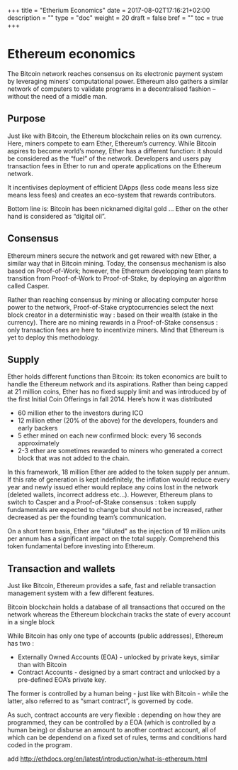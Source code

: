 +++
title = "Etherium Economics"
date = 2017-08-02T17:16:21+02:00
description = ""
type = "doc"
weight = 20
draft = false
bref = ""
toc = true
+++

# Ethereum economics

The Bitcoin network reaches consensus on its electronic payment system by leveraging miners’ computational power. Ethereum also gathers a similar network of computers to validate programs in a decentralised fashion – without the need of a middle man.


## Purpose

Just like with Bitcoin, the Ethereum blockchain relies on its own currency. Here, miners compete to earn Ether, Ethereum’s currency. While Bitcoin aspires to become world’s money, Ether has a different function: it should be considered as the “fuel” of the network. 
Developers and users pay transaction fees in Ether to run and operate applications on the Ethereum network. 

It incentivises deployment of efficient DApps (less code means less size means less fees) and creates an eco-system that rewards contributors. 

Bottom line is: Bitcoin has been nicknamed digital gold … 
Ether on the other hand is considered as “digital oil”.


## Consensus

Ethereum miners secure the network and get rewared with new Ether, a similar way that in Bitcoin mining.
Today, the consensus mechanism is also based on Proof-of-Work; however, the Ethereum developping team plans to transition from Proof-of-Work to Proof-of-Stake, by deploying an algorithm called Casper.

Rather than reaching consensus by mining or allocating computer horse power to the network, Proof-of-Stake cryptocurrencies select the next block creator in a deterministic way : based on their wealth (stake in the currency). 
There are no mining rewards in a Proof-of-Stake consensus : only transaction fees are here to incentivize miners.
Mind that Ethereum is yet to deploy this methodology.



## Supply

Ether holds different functions than Bitcoin: its token economics are built to handle the Ethereum network and its aspirations. Rather than being capped at 21 million coins, Ether has no fixed supply limit and was introduced by of the first Initial Coin Offerings in fall 2014. Here’s how it was distributed

*	60 million ether to the investors during ICO
*	12 million ether (20% of the above) for the developers, founders and early backers
*	5 ether mined on each new confirmed block: every 16 seconds approximately
*	2-3 ether are sometimes rewarded to miners who generated a correct block that was not added to the chain.


In this framework, 18 million Ether are added to the token supply per annum. 
If this rate of generation is kept indefinitely, the inflation would reduce every year and newly issued ether would replace any coins lost in the network (deleted wallets, incorrect address etc…). 
However, Ethereum plans to switch to Casper and a Proof-of-Stake consensus : token supply fundamentals are expected to change but should not be increased, rather decreased as per the founding team’s communication.

On a short term basis, Ether are "diluted" as the injection of 19 million units per annum has a significant impact on the total supply. Comprehend this token fundamental before investing into Ethereum.



## Transaction and wallets

Just like Bitcoin, Ethereum provides a safe, fast and reliable transaction management system with a few different features. 

Bitcoin blockchain holds a database of all transactions that occured on the network whereas the Ethereum blockchain tracks the state of every account in a single block

While Bitcoin has only one type of accounts (public addresses), Ethereum has two :

- Externally Owned Accounts (EOA) - unlocked by private keys, similar than with Bitcoin
- Contract Accounts - designed by a smart contract and unlocked by a pre-defined EOA’s private key.

The former is controlled by a human being - just like with Bitcoin - while the latter, also referred to as “smart contract”, is governed by code.

As such, contract accounts are very flexible : depending on how they are programmed, they can be controlled by a EOA (which is controlled by a human being) or disburse an amount to another contract account, all of which can be dependend on a fixed set of rules, terms and conditions hard coded in the program.

add http://ethdocs.org/en/latest/introduction/what-is-ethereum.html

